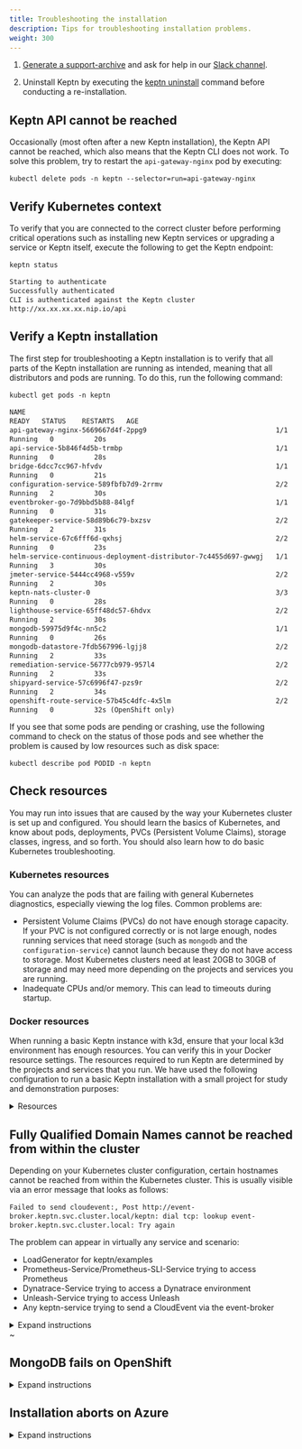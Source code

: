 ```yaml
---
title: Troubleshooting the installation
description: Tips for troubleshooting installation problems.
weight: 300
---
```


1. [Generate a support-archive](../../0.19.x/reference/cli/commands/keptn_generate_support-archive) and ask for help in our [Slack channel](https://slack.keptn.sh).

1. Uninstall Keptn by executing the [keptn uninstall](../../0.19.x/reference/cli/commands/keptn_uninstall) command before conducting a re-installation.

## Keptn API cannot be reached

Occasionally (most often after a new Keptn installation),
the Keptn API cannot be reached, which also means that the Keptn CLI does not work.
To solve this problem, try to restart the `api-gateway-nginx` pod by executing:

```
kubectl delete pods -n keptn --selector=run=api-gateway-nginx
```

## Verify Kubernetes context

To verify that you are connected to the correct cluster
before performing critical operations
such as installing new Keptn services or upgrading a service or Keptn itself,
execute the following to get the Keptn endpoint:

```
keptn status
```

```
Starting to authenticate
Successfully authenticated
CLI is authenticated against the Keptn cluster http://xx.xx.xx.xx.nip.io/api
```

## Verify a Keptn installation

The first step for troubleshooting a Keptn installation
is to verify that all parts of the Keptn installation are running as intended,
meaning that all distributors and pods are running.
To do this, run the following command:

```
kubectl get pods -n keptn
```

```
NAME                                                              READY   STATUS    RESTARTS   AGE
api-gateway-nginx-5669667d4f-2ppg9                                1/1     Running   0          20s
api-service-5b846f4d5b-trmbp                                      1/1     Running   0          28s
bridge-6dcc7cc967-hfvdv                                           1/1     Running   0          21s
configuration-service-589fbfb7d9-2rrmv                            2/2     Running   2          30s
eventbroker-go-7d9bbd5b88-84lgf                                   1/1     Running   0          31s
gatekeeper-service-58d89b6c79-bxzsv                               2/2     Running   2          31s
helm-service-67c6fff6d-qxhsj                                      2/2     Running   0          23s
helm-service-continuous-deployment-distributor-7c4455d697-gwwgj   1/1     Running   3          30s
jmeter-service-5444cc4968-v559v                                   2/2     Running   2          30s
keptn-nats-cluster-0                                              3/3     Running   0          28s
lighthouse-service-65ff48dc57-6hdvx                               2/2     Running   2          30s
mongodb-59975d9f4c-nn5c2                                          1/1     Running   0          26s
mongodb-datastore-7fdb567996-lgjj8                                2/2     Running   2          33s
remediation-service-56777cb979-957l4                              2/2     Running   2          33s
shipyard-service-57c6996f47-pzs9r                                 2/2     Running   2          34s
openshift-route-service-57b45c4dfc-4x5lm                          2/2     Running   0          32s (OpenShift only)
```

If you see that some pods are pending or crashing,
use the following command to check on the status of those pods
and see whether the problem is caused by low resources such as disk space:

```
kubectl describe pod PODID -n keptn
```

## Check resources

You may run into issues that are caused by the way your Kubernetes cluster is set up and configured.
You should learn the basics of Kubernetes, and know about pods, deployments,
PVCs (Persistent Volume Claims), storage classes, ingress, and so forth.
You should also learn how to do basic Kubernetes troubleshooting.

### Kubernetes resources

You can analyze the pods that are failing with general Kubernetes diagnostics,
especially viewing the log files.
Common problems are:

* Persistent Volume Claims (PVCs) do not have enough storage capacity.
  If your PVC is not configured correctly or is not large enough,
  nodes running services that need storage (such as `mongodb` and the `configuration-service`)
  cannot launch because they do not have access to storage.
  Most Kubernetes clusters need at least 20GB to 30GB of storage
  and may need more depending on the projects and services you are running.
* Inadequate CPUs and/or memory.
  This can lead to timeouts during startup.

### Docker resources

When running a basic Keptn instance with k3d,
ensure that your local k3d environment has enough resources.
You can verify this in your Docker resource settings.
The resources required to run Keptn are determined by the projects and services that you run.
We have used the following configuration to run a basic Keptn installation
with a small project for study and demonstration purposes:
<details><summary>Resources</summary>
![docker resources](./assets/docker-resources.png)
</details>

## Fully Qualified Domain Names cannot be reached from within the cluster

Depending on your Kubernetes cluster configuration,
certain hostnames cannot be reached from within the Kubernetes cluster.
This is usually visible via an error message that looks as follows:
```
Failed to send cloudevent:, Post http://event-broker.keptn.svc.cluster.local/keptn: dial tcp: lookup event-broker.keptn.svc.cluster.local: Try again
```

The problem can appear in virtually any service and scenario:

* LoadGenerator for keptn/examples
* Prometheus-Service/Prometheus-SLI-Service trying to access Prometheus
* Dynatrace-Service trying to access a Dynatrace environment
* Unleash-Service trying to access Unleash
* Any keptn-service trying to send a CloudEvent via the event-broker

<details><summary>Expand instructions</summary>
<p>


**Problem**: Trying to access certain hostnames does not work within the cluster.

The reason behind this is that some Kubernetes cluster configurations have issues
when it comes to resolving internal hostnames like `service.namespace.svc.cluster.local`,
but potentially reaching ANY hostname might fail, e.g., trying to fetch a URL via `wget keptn.sh`.

**Analysis**: To find out whether you are affected or not,
run an `alpine:3.11` container that tries to access the Kubernetes API or any external hostname, e.g.:

```
kubectl run -i --restart=Never --rm test-${RANDOM} --image=alpine:3.11 \
   -- sh -c "wget --no-check-certificate \
   https://kubernetes.default.svc.cluster.local/api/v1"
```

```
kubectl run -i --restart=Never --rm test-${RANDOM} --image=alpine:3.11 \
   -- sh -c "wget https://keptn.sh"
```

If in any of the above instances you get a "bad address", then you are most likely affected, e.g.:
```
wget: bad address 'kubernetes.default.svc.cluster.local'
```

If it prints a download bar, the content of the requested URL or an HTTP 400 error (or similar),
the connection works, e.g.:
```
Connecting to kubernetes.default.svc.cluster.local (10.0.80.1:443)
saving to 'v1'
v1                   100% |********************************| 10337  0:00:00 ETA
```

The problem behind this is usually a misconfiguration for the nameserver
or the local `/etc/resolv.conf` configuration (e.g., searchdomains).

More details can be found at
[GitHub Kubernetes Issue #64924](https://github.com/kubernetes/kubernetes/issues/64924).

**Solutions**:

1. Verify that your cluster's nameserver configuration is working as expected,
   especially the searchdomains. The easiest way to verify this is to look at the output of
   ```
   nslookup keptn.sh
   ```
   on your physical machine as well as within your Kubernetes cluster:
   ```
   kubectl run -i --restart=Never --rm test-${RANDOM} \
      --image=alpine:3.11 -- sh -c "nslookup keptn.sh"
   ```
   * If a nameserver returns `NXDOMAIN` or `Non-authoritative answer`, everything is fine.
   * If at any point a nameserver returns an `ERRFAIL`, `SERVFAIL` or similar,
     update the hosts `/etc/resolv.conf` file (together with your administrator) and try again.

1. Overwrite the DNS config `ndots` to `ndots:1`
  [in all deployment manifests](https://pracucci.com/kubernetes-dns-resolution-ndots-options-and-why-it-may-affect-application-performances.html).

</p></details>
~      

## MongoDB fails on OpenShift

<details><summary>Expand instructions</summary>
<p>

**Reason:**

The root cause of this issue is that the MongoDB (as deployed by the default Keptn installation)
tries to set `mongodb` as the owner for the files in `/var/lib/mongodb/data`.
However, this is not allowed for some Persistent Volumes Claims (PVCs) with the assigned rights.

**Solution:**

Execute the following command to change the image of the `mongodb` deployment to run `mongodb` as root:

```
kubectl set image deployment/mongodb \
   mongodb=keptn/mongodb-privileged:latest -n keptn
```
</p></details>

## Installation aborts on Azure
<details><summary>Expand instructions</summary>
<p>

**Investigation:**

The Keptn installation aborts with the following error:

```
Cannot obtain the cluster/pod IP CIDR
```

**Reason:**

The root cause of this issue is that `kubenet` is not used in your AKS cluster.
However, it is needed to retrieve the `podCidr` according to the official docs:
https://docs.microsoft.com/en-us/rest/api/aks/managedclusters/createorupdate#containerservicenetworkprofile

**Solution:**

Select the **Kubenet network plugin (basic)** when setting up your AKS cluster
rather than the *Azure network plugin (advanced)* and retry the installation.
You can find more information at https://docs.microsoft.com/en-us/azure/aks/configure-kubenet

</p></details>




